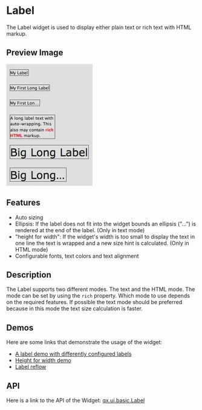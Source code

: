 Label
=====

The Label widget is used to display either plain text or rich text with HTML markup.

Preview Image
-------------

![widget/label.jpg](label.jpg)

Features
--------

-   Auto sizing
-   Ellipsis: If the label does not fit into the widget bounds an ellipsis ("...") is rendered at the end of the label. (Only in text mode)
-   "height for width": If the widget's width is too small to display the text in one line the text is wrapped and a new size hint is calculated. (Only in HTML mode)
-   Configurable fonts, text colors and text alignment

Description
-----------

The Label supports two different modes. The text and the HTML mode. The mode can be set by using the `rich` property. Which mode to use depends on the required features. If possible the text mode should be preferred because in this mode the text size calculation is faster.

Demos
-----

Here are some links that demonstrate the usage of the widget:

-   [A label demo with differently configured labels](http://www.qooxdoo.org/devel/demobrowser/#widget~Label.html)
-   [Height for width demo](http://www.qooxdoo.org/devel/demobrowser/#ui~HeightForWidth.html)
-   [Label reflow](http://www.qooxdoo.org/devel/demobrowser/#ui~Label_Reflow.html)

API
---

Here is a link to the API of the Widget:
[qx.ui.basic.Label](http://www.qooxdoo.org/devel/api/index.html#qx.ui.basic.Label)
